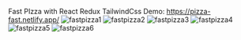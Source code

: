 Fast PIzza with React Redux TailwindCss
Demo: https://pizza-fast.netlify.app/
![fastpizza1](https://github.com/hosnyaroui/fast-pizza/assets/91914423/010e45dc-8517-47e8-96f8-76a5f20c3510)
![fastpizza2](https://github.com/hosnyaroui/fast-pizza/assets/91914423/11b5f922-b174-4bdc-9acd-fc04be165685)
![fastpizza3](https://github.com/hosnyaroui/fast-pizza/assets/91914423/3105afd3-7363-4dae-8a02-4e64b707d4e5)
![fastpizza4](https://github.com/hosnyaroui/fast-pizza/assets/91914423/ce6785d7-be2c-4aa6-b922-b24013e1e973)
![fastpizza5](https://github.com/hosnyaroui/fast-pizza/assets/91914423/68bc709f-a2f7-4655-b2e4-9378ac0f9d83)
![fastpizza6](https://github.com/hosnyaroui/fast-pizza/assets/91914423/b127d4cd-03c1-4431-b2da-21a263bc9887)
